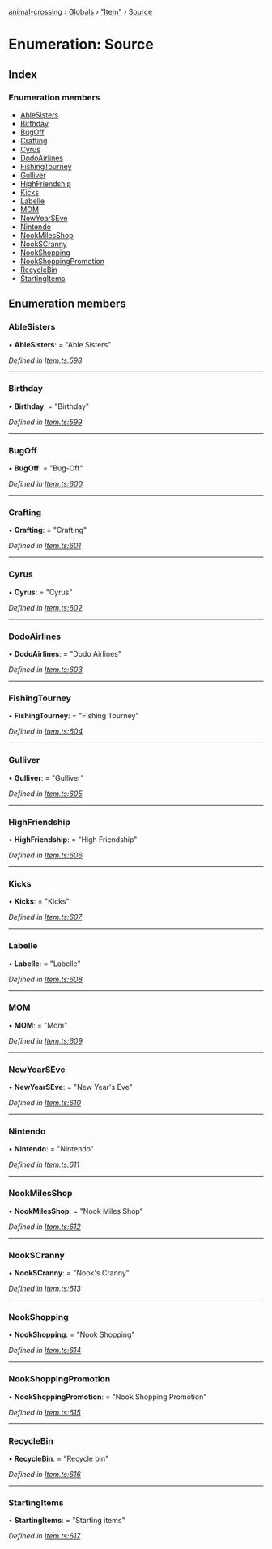 [animal-crossing](../README.md) › [Globals](../globals.md) › ["Item"](../modules/_item_.md) › [Source](_item_.source.md)

# Enumeration: Source

## Index

### Enumeration members

* [AbleSisters](_item_.source.md#ablesisters)
* [Birthday](_item_.source.md#birthday)
* [BugOff](_item_.source.md#bugoff)
* [Crafting](_item_.source.md#crafting)
* [Cyrus](_item_.source.md#cyrus)
* [DodoAirlines](_item_.source.md#dodoairlines)
* [FishingTourney](_item_.source.md#fishingtourney)
* [Gulliver](_item_.source.md#gulliver)
* [HighFriendship](_item_.source.md#highfriendship)
* [Kicks](_item_.source.md#kicks)
* [Labelle](_item_.source.md#labelle)
* [MOM](_item_.source.md#mom)
* [NewYearSEve](_item_.source.md#newyearseve)
* [Nintendo](_item_.source.md#nintendo)
* [NookMilesShop](_item_.source.md#nookmilesshop)
* [NookSCranny](_item_.source.md#nookscranny)
* [NookShopping](_item_.source.md#nookshopping)
* [NookShoppingPromotion](_item_.source.md#nookshoppingpromotion)
* [RecycleBin](_item_.source.md#recyclebin)
* [StartingItems](_item_.source.md#startingitems)

## Enumeration members

###  AbleSisters

• **AbleSisters**: = "Able Sisters"

*Defined in [Item.ts:598](https://github.com/Norviah/animal-crossing/blob/0850a1e/module/types/Item.ts#L598)*

___

###  Birthday

• **Birthday**: = "Birthday"

*Defined in [Item.ts:599](https://github.com/Norviah/animal-crossing/blob/0850a1e/module/types/Item.ts#L599)*

___

###  BugOff

• **BugOff**: = "Bug-Off"

*Defined in [Item.ts:600](https://github.com/Norviah/animal-crossing/blob/0850a1e/module/types/Item.ts#L600)*

___

###  Crafting

• **Crafting**: = "Crafting"

*Defined in [Item.ts:601](https://github.com/Norviah/animal-crossing/blob/0850a1e/module/types/Item.ts#L601)*

___

###  Cyrus

• **Cyrus**: = "Cyrus"

*Defined in [Item.ts:602](https://github.com/Norviah/animal-crossing/blob/0850a1e/module/types/Item.ts#L602)*

___

###  DodoAirlines

• **DodoAirlines**: = "Dodo Airlines"

*Defined in [Item.ts:603](https://github.com/Norviah/animal-crossing/blob/0850a1e/module/types/Item.ts#L603)*

___

###  FishingTourney

• **FishingTourney**: = "Fishing Tourney"

*Defined in [Item.ts:604](https://github.com/Norviah/animal-crossing/blob/0850a1e/module/types/Item.ts#L604)*

___

###  Gulliver

• **Gulliver**: = "Gulliver"

*Defined in [Item.ts:605](https://github.com/Norviah/animal-crossing/blob/0850a1e/module/types/Item.ts#L605)*

___

###  HighFriendship

• **HighFriendship**: = "High Friendship"

*Defined in [Item.ts:606](https://github.com/Norviah/animal-crossing/blob/0850a1e/module/types/Item.ts#L606)*

___

###  Kicks

• **Kicks**: = "Kicks"

*Defined in [Item.ts:607](https://github.com/Norviah/animal-crossing/blob/0850a1e/module/types/Item.ts#L607)*

___

###  Labelle

• **Labelle**: = "Labelle"

*Defined in [Item.ts:608](https://github.com/Norviah/animal-crossing/blob/0850a1e/module/types/Item.ts#L608)*

___

###  MOM

• **MOM**: = "Mom"

*Defined in [Item.ts:609](https://github.com/Norviah/animal-crossing/blob/0850a1e/module/types/Item.ts#L609)*

___

###  NewYearSEve

• **NewYearSEve**: = "New Year's Eve"

*Defined in [Item.ts:610](https://github.com/Norviah/animal-crossing/blob/0850a1e/module/types/Item.ts#L610)*

___

###  Nintendo

• **Nintendo**: = "Nintendo"

*Defined in [Item.ts:611](https://github.com/Norviah/animal-crossing/blob/0850a1e/module/types/Item.ts#L611)*

___

###  NookMilesShop

• **NookMilesShop**: = "Nook Miles Shop"

*Defined in [Item.ts:612](https://github.com/Norviah/animal-crossing/blob/0850a1e/module/types/Item.ts#L612)*

___

###  NookSCranny

• **NookSCranny**: = "Nook's Cranny"

*Defined in [Item.ts:613](https://github.com/Norviah/animal-crossing/blob/0850a1e/module/types/Item.ts#L613)*

___

###  NookShopping

• **NookShopping**: = "Nook Shopping"

*Defined in [Item.ts:614](https://github.com/Norviah/animal-crossing/blob/0850a1e/module/types/Item.ts#L614)*

___

###  NookShoppingPromotion

• **NookShoppingPromotion**: = "Nook Shopping Promotion"

*Defined in [Item.ts:615](https://github.com/Norviah/animal-crossing/blob/0850a1e/module/types/Item.ts#L615)*

___

###  RecycleBin

• **RecycleBin**: = "Recycle bin"

*Defined in [Item.ts:616](https://github.com/Norviah/animal-crossing/blob/0850a1e/module/types/Item.ts#L616)*

___

###  StartingItems

• **StartingItems**: = "Starting items"

*Defined in [Item.ts:617](https://github.com/Norviah/animal-crossing/blob/0850a1e/module/types/Item.ts#L617)*
